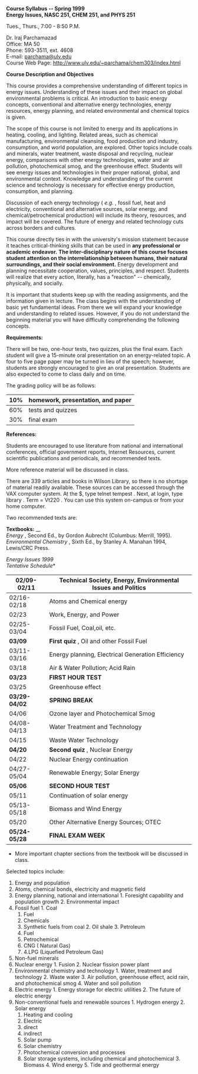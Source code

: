 **Course Syllabus -- Spring 1999  
Energy Issues, NASC 251, CHEM 251, and PHYS 251**  
  

Tues., Thurs., 7:00 - 8:50 P.M.

Dr. Iraj Parchamazad  
Office: MA 50  
Phone: 593-3511, ext. 4608  
E-mail: [parchama@ulv.edu](mailto:parchama@ulv.edu)  
Course Web Page: <http://www.ulv.edu/~parchama/chem303/index.html>  
  

**Course Description and Objectives**

This course provides a comprehensive understanding of different topics in
energy issues. Understanding of these issues and their impact on global
environmental problems is critical. An introduction to basic energy concepts,
conventional and alternative energy technologies, energy resources, energy
planning, and related environmental and chemical topics is given.

The scope of this course is not limited to energy and its applications in
heating, cooling, and lighting. Related areas, such as chemical manufacturing,
environmental cleansing, food production and industry, consumption, and world
population, are explored. Other topics include coals and minerals, water
treatment, waste disposal and recycling, nuclear energy, comparisons with
other energy technologies, water and air pollution, photochemical smog, and
the greenhouse effect. Students will see energy issues and technologies in
their proper national, global, and environmental context. Knowledge and
understanding of the current science and technology is necessary for effective
energy production, consumption, and planning.

Discussion of each energy technology ( _e.g._ , fossil fuel, heat and
electricity, conventional and alternative sources, solar energy, and
chemical/petrochemical production) will include its theory, resources, and
impact will be covered. The future of energy and related technology cuts
across borders and cultures.

This course directly ties in with the university's mission statement because
it teaches critical-thinking skills that can be used in **any professional or
academic endeavor.** **The inter-disciplinary nature of this course focuses
student attention on the interrelationship between humans, their natural
surroundings, and their social environment.** Energy development and planning
necessitate cooperation, values, principles, and respect. Students will
realize that every action, literally, has a "reaction" -- chemically,
physically, and socially.

It is important that students keep up with the reading assignments, and the
information given in lecture. The class begins with the understanding of basic
yet fundamental ideas. From there we will expand your knowledge and
understanding to related issues. However, if you do not understand the
beginning material you will have difficulty comprehending the following
concepts.  
  

**Requirements:**

There will be two, one-hour tests, two quizzes, plus the final exam. Each
student will give a 15-minute oral presentation on an energy-related topic. A
four to five page paper may be turned in lieu of the speech; however, students
are strongly encouraged to give an oral presentation. Students are also
expected to come to class daily and on time.

The grading policy will be as follows:

10% | homework, presentation, and paper  
---|---  
60% | tests and quizzes  
30% | final exam  
  
  

**References:**

Students are encouraged to use literature from national and international
conferences, official government reports, Internet Resources, current
scientific publications and periodicals, and recommended texts.

More reference material will be discussed in class.

There are 339 articles and books in Wilson Library, so there is no shortage of
material readily available. These sources can be accessed through the VAX
computer system. At the $, type telnet tempest <enter>. Next, at login, type
library <enter>. Term = Vt220 <enter>. You can use this system on-campus or
from your home computer.  
  

Two recommended texts are:

**Textbooks:** __  
_Energy_ , Second Ed., by Gordon Aubrecht (Columbus: Merrill, 1995).  
_Environmental Chemistry_ , Sixth Ed., by Stanley A. Manahan 1994, Lewis/CRC
Press.  
  

**Energy Issues 1999*  
Tentative Schedule**  
  
02/09-02/11 | Technical Society, Energy, Environmental Issues and Politics  
---|---  
02/16-02/18 | Atoms and Chemical energy  
02/23 | Work, Energy, and Power  
02/25-03/04 | Fossil Fuel, Coal,oil, etc.  
**03/09** | **First quiz** , Oil and other Fossil Fuel  
03/11-03/16 | Energy planning, Electrical Generation Efficiency  
03/18 | Air & Water Pollution; Acid Rain  
**03/23** | **FIRST HOUR TEST**  
03/25 | Greenhouse effect  
**03/29-04/02** | **SPRING BREAK**  
04/06 | Ozone layer and Photochemical Smog  
04/08-04/13 | Water Treatment and Technology  
04/15 | Waste Water Technology  
**04/20** | **Second quiz** , Nuclear Energy  
04/22 | Nuclear Energy continuation  
04/27-05/04 | Renewable Energy; Solar Energy  
**05/06** | **SECOND HOUR TEST**  
05/11 | Continuation of solar energy  
05/13-05/18 | Biomass and Wind Energy  
05/20 | Other Alternative Energy Sources; OTEC  
**05/24-05/28** | **FINAL EXAM WEEK**  
  
  

* More important chapter sections from the textbook will be discussed in class.   
  
  
  

Selected topics include:  
  

  1. Energy and population 
  2. Atoms, chemical bonds, electricity and magnetic field 
  3. Energy planning, national and international 
    1. Foresight capability and population growth 
    2. Environmental impact 
  4. Fossil fuel 
    1. Coal 
      1. Fuel 
      2. Chemicals 
      3. Synthetic fuels from coal 
    2. Oil shale 
    3. Petroleum 
      1. Fuel 
      2. Petrochemical 
      3. CNG ( Natural Gas) 
      4. 4.LPG (Liquefied Petroleum Gas) 
  5. Non-fuel minerals 
  6. Nuclear energy 
    1. Fusion 
    2. Nuclear fission power plant 
  7. Environmental chemistry and technology 
    1. Water, treatment and technology 
    2. Waste water 
    3. Air pollution, greenhouse effect, acid rain, and photochemical smog 
    4. Water and soil pollution 
  8. Electric energy 
    1. Energy storage for electric utilities 
    2. The future of electric energy 
  9. Non-conventional fuels and renewable sources 
    1. Hydrogen energy 
    2. Solar energy 
      1. Heating and cooling 
      2. Electric 
        1. direct 
        2. indirect 
      3. Solar pump 
      4. Solar chemistry 
        1. Photochemical conversion and processes 
        2. Solar storage systems, including chemical and photochemical 
    3. Biomass 
    4. Wind energy 
    5. Tide and geothermal energy  

